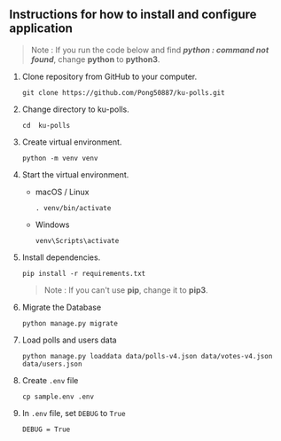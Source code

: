 ## Instructions for how to install and configure application

> Note : If you run the code below and find ***python : command not found***, change **python** to **python3**.

1. Clone repository from GitHub to your computer.
    ```
    git clone https://github.com/Pong50887/ku-polls.git
    ```
2. Change directory to ku-polls.
    ```
    cd  ku-polls
    ```
3. Create virtual environment.
    ```
   python -m venv venv
   ```
4. Start the virtual environment.
   * macOS / Linux
     ```
     . venv/bin/activate 
     ```
   * Windows
     ```
     venv\Scripts\activate
     ```
5. Install dependencies.
   ```
   pip install -r requirements.txt
   ```
   > Note : If you can't use **pip**, change it to **pip3**.
   
6. Migrate the Database
    ```
    python manage.py migrate
    ```

7. Load polls and users data
    ```
    python manage.py loaddata data/polls-v4.json data/votes-v4.json data/users.json
    ```

8. Create `.env` file
    ```
    cp sample.env .env
    ```

9. In `.env` file, set `DEBUG` to `True`
    ```
    DEBUG = True
    ```
   

